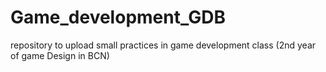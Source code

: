 # Game_development_GDB
repository to upload small practices in game development class (2nd year of game Design in BCN)

